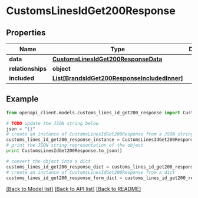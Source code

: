 # CustomsLinesIdGet200Response


## Properties
Name | Type | Description | Notes
------------ | ------------- | ------------- | -------------
**data** | [**CustomsLinesIdGet200ResponseData**](CustomsLinesIdGet200ResponseData.md) |  | [optional] 
**relationships** | **object** |  | [optional] 
**included** | [**List[BrandsIdGet200ResponseIncludedInner]**](BrandsIdGet200ResponseIncludedInner.md) |  | [optional] 

## Example

```python
from openapi_client.models.customs_lines_id_get200_response import CustomsLinesIdGet200Response

# TODO update the JSON string below
json = "{}"
# create an instance of CustomsLinesIdGet200Response from a JSON string
customs_lines_id_get200_response_instance = CustomsLinesIdGet200Response.from_json(json)
# print the JSON string representation of the object
print CustomsLinesIdGet200Response.to_json()

# convert the object into a dict
customs_lines_id_get200_response_dict = customs_lines_id_get200_response_instance.to_dict()
# create an instance of CustomsLinesIdGet200Response from a dict
customs_lines_id_get200_response_form_dict = customs_lines_id_get200_response.from_dict(customs_lines_id_get200_response_dict)
```
[[Back to Model list]](../README.md#documentation-for-models) [[Back to API list]](../README.md#documentation-for-api-endpoints) [[Back to README]](../README.md)


